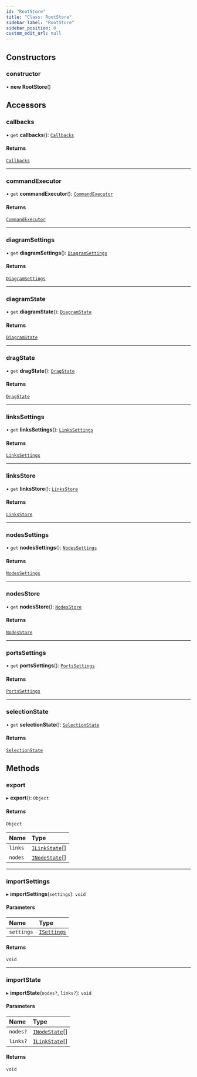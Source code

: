 ```yaml
---
id: "RootStore"
title: "Class: RootStore"
sidebar_label: "RootStore"
sidebar_position: 0
custom_edit_url: null
---
```


## Constructors

### constructor

• **new RootStore**()

## Accessors

### callbacks

• `get` **callbacks**(): [`Callbacks`](Callbacks)

#### Returns

[`Callbacks`](Callbacks)

___

### commandExecutor

• `get` **commandExecutor**(): [`CommandExecutor`](CommandExecutor)

#### Returns

[`CommandExecutor`](CommandExecutor)

___

### diagramSettings

• `get` **diagramSettings**(): [`DiagramSettings`](DiagramSettings)

#### Returns

[`DiagramSettings`](DiagramSettings)

___

### diagramState

• `get` **diagramState**(): [`DiagramState`](DiagramState)

#### Returns

[`DiagramState`](DiagramState)

___

### dragState

• `get` **dragState**(): [`DragState`](DragState)

#### Returns

[`DragState`](DragState)

___

### linksSettings

• `get` **linksSettings**(): [`LinksSettings`](LinksSettings)

#### Returns

[`LinksSettings`](LinksSettings)

___

### linksStore

• `get` **linksStore**(): [`LinksStore`](LinksStore)

#### Returns

[`LinksStore`](LinksStore)

___

### nodesSettings

• `get` **nodesSettings**(): [`NodesSettings`](NodesSettings)

#### Returns

[`NodesSettings`](NodesSettings)

___

### nodesStore

• `get` **nodesStore**(): [`NodesStore`](NodesStore)

#### Returns

[`NodesStore`](NodesStore)

___

### portsSettings

• `get` **portsSettings**(): [`PortsSettings`](PortsSettings)

#### Returns

[`PortsSettings`](PortsSettings)

___

### selectionState

• `get` **selectionState**(): [`SelectionState`](SelectionState)

#### Returns

[`SelectionState`](SelectionState)

## Methods

### export

▸ **export**(): `Object`

#### Returns

`Object`

| Name | Type |
| :------ | :------ |
| `links` | [`ILinkState`](../interfaces/ILinkState)[] |
| `nodes` | [`INodeState`](../interfaces/INodeState)[] |

___

### importSettings

▸ **importSettings**(`settings`): `void`

#### Parameters

| Name | Type |
| :------ | :------ |
| `settings` | [`ISettings`](../interfaces/ISettings) |

#### Returns

`void`

___

### importState

▸ **importState**(`nodes?`, `links?`): `void`

#### Parameters

| Name | Type |
| :------ | :------ |
| `nodes?` | [`INodeState`](../interfaces/INodeState)[] |
| `links?` | [`ILinkState`](../interfaces/ILinkState)[] |

#### Returns

`void`
